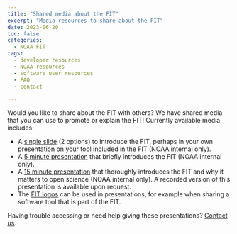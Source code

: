 ```yaml
---
title: "Shared media about the FIT"
excerpt: "Media resources to share about the FIT"
date: 2023-06-20
toc: false
categories:
  - NOAA FIT
tags:
  - developer resources
  - NOAA resources
  - software user resources
  - FAQ
  - contact

---
```


Would you like to share about the FIT with others? We have shared media that you can use to promote or explain the FIT! Currently available media includes:

- A [single slide](https://docs.google.com/presentation/d/19NT4qXHeDk7QEgkVUAfWy6jgyXIRuU91TQtIUNJMO_4/edit?usp=drive_link) (2 options) to introduce the FIT, perhaps in your own presentation on your tool included in the FIT (NOAA internal only).
- A [5 minute presentation](https://docs.google.com/presentation/d/1LQPRLXiKlNfriNo6WAEoNzTSMq3PLenQlFuXlNlxgbc/edit?usp=drive_link) that briefly introduces the FIT (NOAA internal only).
- A [15 minute presentation](https://docs.google.com/presentation/d/1XbowlSuhfavGPKylrHstZF1EwT8pntXwnF_GwQlWoKE/edit?usp=sharing) that thoroughly introduces the FIT and why it matters to open science (NOAA internal only). A recorded version of this presentation is available upon request.
- The [FIT logos](https://github.com/nmfs-ost/FIT-graphics/tree/main/FIT_logo) can be used in presentations, for example when sharing a software tool that is part of the FIT.

Having trouble accessing or need help giving these presentations? [Contact us](https://nmfs-ost.github.io/noaa-fit-resources/contact/).
